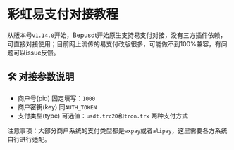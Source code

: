 # 彩虹易支付对接教程

从版本号`v1.14.0`开始，Bepusdt开始原生支持易支付对接，没有三方插件依赖，可直接对接使用；目前网上流传的易支付改版很多，可能做不到100%兼容，有问题可以issue反馈。

## 🛠 对接参数说明

- 商户号(pid) 固定填写：`1000`
- 商户密钥(key) 同`AUTH_TOKEN`
- 支付类型(type) 可选值：`usdt.trc20`和`tron.trx` 两种支付方式

注意事项：大部分商户系统的支付类型都是`wxpay`或者`alipay`，这里需要各方系统自行进行适配。